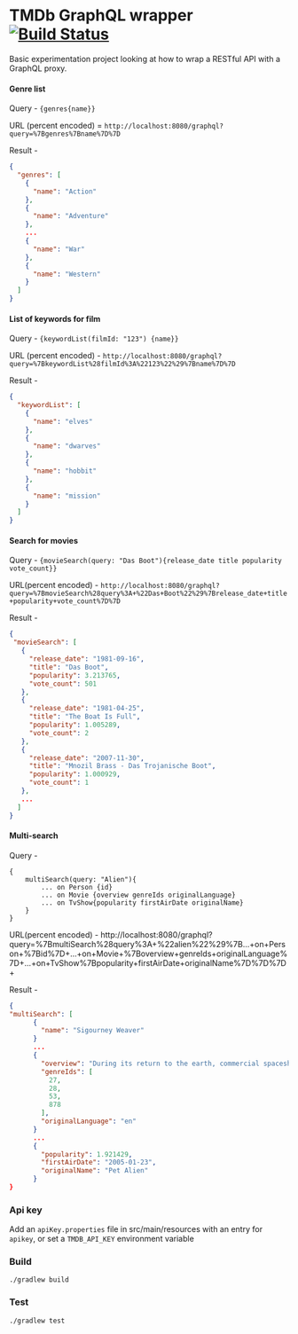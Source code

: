 # TMDb GraphQL wrapper [![Build Status](https://travis-ci.org/asherjames/tmdb-graphql-wrapper.svg?branch=master)](https://travis-ci.org/asherjames/tmdb-graphql-wrapper)
Basic experimentation project looking at how to wrap a RESTful API with a GraphQL proxy.

#### Genre list

Query - `{genres{name}}`

URL (percent encoded) = `http://localhost:8080/graphql?query=%7Bgenres%7Bname%7D%7D`

Result - 
```json
{
  "genres": [
    {
      "name": "Action"
    },
    {
      "name": "Adventure"
    },
    ...
    {
      "name": "War"
    },
    {
      "name": "Western"
    }
  ]
}
```

#### List of keywords for film

Query - `{keywordList(filmId: "123") {name}}`

URL (percent encoded) - `http://localhost:8080/graphql?query=%7BkeywordList%28filmId%3A%22123%22%29%7Bname%7D%7D`

Result - 
```json
{
  "keywordList": [
    {
      "name": "elves"
    },
    {
      "name": "dwarves"
    },
    {
      "name": "hobbit"
    },
    {
      "name": "mission"
    }
  ]
}
```

#### Search for movies

Query - `{movieSearch(query: "Das Boot"){release_date title popularity vote_count}}`

URL(percent encoded) - `http://localhost:8080/graphql?query=%7BmovieSearch%28query%3A+%22Das+Boot%22%29%7Brelease_date+title+popularity+vote_count%7D%7D`

Result - 
```json
{
 "movieSearch": [
   {
     "release_date": "1981-09-16",
     "title": "Das Boot",
     "popularity": 3.213765,
     "vote_count": 501
   },
   {
     "release_date": "1981-04-25",
     "title": "The Boat Is Full",
     "popularity": 1.005289,
     "vote_count": 2
   },
   {
     "release_date": "2007-11-30",
     "title": "Mnozil Brass - Das Trojanische Boot",
     "popularity": 1.000929,
     "vote_count": 1
   },
   ...
  ]
}
```

#### Multi-search

Query - 
```
{
    multiSearch(query: "Alien"){
        ... on Person {id} 
        ... on Movie {overview genreIds originalLanguage}
        ... on TvShow{popularity firstAirDate originalName}
    }
}            
```

URL(percent encoded) - http://localhost:8080/graphql?query=%7BmultiSearch%28query%3A+%22alien%22%29%7B...+on+Person+%7Bid%7D+...+on+Movie+%7Boverview+genreIds+originalLanguage%7D+...+on+TvShow%7Bpopularity+firstAirDate+originalName%7D%7D%7D+

Result -
```json
{
"multiSearch": [
      {
        "name": "Sigourney Weaver"
      }
      ...
      {
        "overview": "During its return to the earth, commercial spaceship Nostromo intercepts a distress signal from a distant planet. When a three-member team of the crew discovers a chamber containing thousands of eggs on the planet, a creature inside one of the eggs attacks an explorer. The entire crew is unaware of the impending nightmare set to descend upon them when the alien parasite planted inside its unfortunate host is birthed.",
        "genreIds": [
          27,
          28,
          53,
          878
        ],
        "originalLanguage": "en"
      }
      ...
      {
        "popularity": 1.921429,
        "firstAirDate": "2005-01-23",
        "originalName": "Pet Alien"
      }
}
```

### Api key
Add an `apiKey.properties` file in src/main/resources with an entry for `apikey`, or set a `TMDB_API_KEY` environment variable

### Build

`./gradlew build`


### Test

`./gradlew test`
